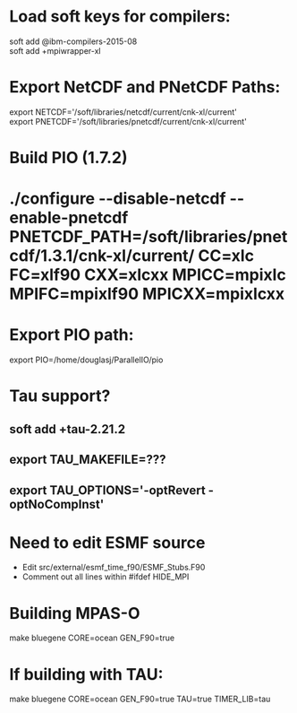 # Load soft keys for compilers:  
soft add @ibm-compilers-2015-08  
soft add +mpiwrapper-xl  

# Export NetCDF and PNetCDF Paths:  
export NETCDF='/soft/libraries/netcdf/current/cnk-xl/current'  
export PNETCDF='/soft/libraries/pnetcdf/current/cnk-xl/current'  

# Build PIO (1.7.2)  
# ./configure --disable-netcdf --enable-pnetcdf PNETCDF_PATH=/soft/libraries/pnetcdf/1.3.1/cnk-xl/current/ CC=xlc FC=xlf90   CXX=xlcxx MPICC=mpixlc MPIFC=mpixlf90 MPICXX=mpixlcxx  

# Export PIO path:  
export PIO=/home/douglasj/ParallelIO/pio  

# Tau support?  
## soft add +tau-2.21.2  
## export TAU_MAKEFILE=???  
## export TAU_OPTIONS='-optRevert -optNoCompInst'  

# Need to edit ESMF source
 - Edit src/external/esmf_time_f90/ESMF_Stubs.F90
 - Comment out all lines within #ifdef HIDE_MPI

# Building MPAS-O
make bluegene CORE=ocean GEN_F90=true  

# If building with TAU:  
make bluegene CORE=ocean GEN_F90=true TAU=true TIMER_LIB=tau  

